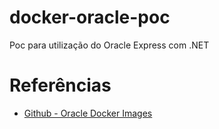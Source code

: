 # docker-oracle-poc
Poc para utilização do Oracle Express com .NET


# Referências

- [Github - Oracle Docker Images](https://github.com/oracle/docker-images/tree/main/OracleDatabase/SingleInstance)